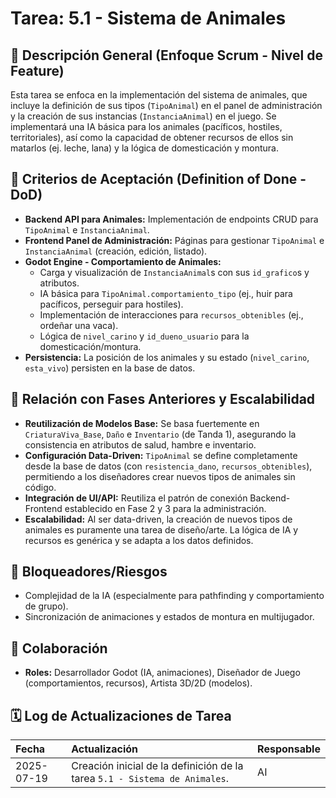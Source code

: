 # Tarea: 5.1 - Sistema de Animales

## 📝 Descripción General (Enfoque Scrum - Nivel de Feature)

Esta tarea se enfoca en la implementación del sistema de animales, que incluye la definición de sus tipos (`TipoAnimal`) en el panel de administración y la creación de sus instancias (`InstanciaAnimal`) en el juego. Se implementará una IA básica para los animales (pacíficos, hostiles, territoriales), así como la capacidad de obtener recursos de ellos sin matarlos (ej. leche, lana) y la lógica de domesticación y montura.

## 🎯 Criterios de Aceptación (Definition of Done - DoD)

* **Backend API para Animales:** Implementación de endpoints CRUD para `TipoAnimal` e `InstanciaAnimal`.
* **Frontend Panel de Administración:** Páginas para gestionar `TipoAnimal` e `InstanciaAnimal` (creación, edición, listado).
* **Godot Engine - Comportamiento de Animales:**
    * Carga y visualización de `InstanciaAnimal`s con sus `id_grafico`s y atributos.
    * IA básica para `TipoAnimal.comportamiento_tipo` (ej., huir para pacíficos, perseguir para hostiles).
    * Implementación de interacciones para `recursos_obtenibles` (ej., ordeñar una vaca).
    * Lógica de `nivel_carino` y `id_dueno_usuario` para la domesticación/montura.
* **Persistencia:** La posición de los animales y su estado (`nivel_carino`, `esta_vivo`) persisten en la base de datos.

## 🚀 Relación con Fases Anteriores y Escalabilidad

* **Reutilización de Modelos Base:** Se basa fuertemente en `CriaturaViva_Base`, `Daño` e `Inventario` (de Tanda 1), asegurando la consistencia en atributos de salud, hambre e inventario.
* **Configuración Data-Driven:** `TipoAnimal` se define completamente desde la base de datos (con `resistencia_dano`, `recursos_obtenibles`), permitiendo a los diseñadores crear nuevos tipos de animales sin código.
* **Integración de UI/API:** Reutiliza el patrón de conexión Backend-Frontend establecido en Fase 2 y 3 para la administración.
* **Escalabilidad:** Al ser data-driven, la creación de nuevos tipos de animales es puramente una tarea de diseño/arte. La lógica de IA y recursos es genérica y se adapta a los datos definidos.

## 🚧 Bloqueadores/Riesgos

* Complejidad de la IA (especialmente para pathfinding y comportamiento de grupo).
* Sincronización de animaciones y estados de montura en multijugador.

## 🤝 Colaboración

* **Roles:** Desarrollador Godot (IA, animaciones), Diseñador de Juego (comportamientos, recursos), Artista 3D/2D (modelos).

## 🗓️ Log de Actualizaciones de Tarea

| Fecha       | Actualización                                                                  | Responsable |
| :---------- | :----------------------------------------------------------------------------- | :---------- |
| 2025-07-19  | Creación inicial de la definición de la tarea `5.1 - Sistema de Animales`. | AI          |
